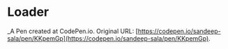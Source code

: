 # Loader
 _A Pen created at CodePen.io. Original URL: [https://codepen.io/sandeep-sala/pen/KKpemGp](https://codepen.io/sandeep-sala/pen/KKpemGp).

 